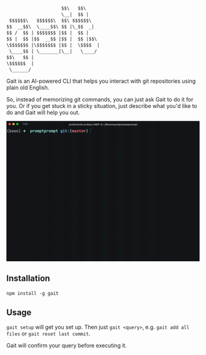 ```
                    $$\   $$\
                    \__|  $$ |
 $$$$$$\   $$$$$$\  $$\ $$$$$$\
$$  __$$\  \____$$\ $$ |\_$$  _|
$$ /  $$ | $$$$$$$ |$$ |  $$ |
$$ |  $$ |$$  __$$ |$$ |  $$ |$$\
\$$$$$$$ |\$$$$$$$ |$$ |  \$$$$  |
 \____$$ | \_______|\__|   \____/
$$\   $$ |
\$$$$$$  |
 \______/
```

Gait is an AI-powered CLI that helps you interact with git repositories using plain old English.

So, instead of memorizing git commands, you can just ask Gait to do it for you.
Or if you get stuck in a sticky situation, just describe what you'd like to do and Gait will help you out.

![gait.gif](gait.gif)

## Installation

`npm install -g gait`

## Usage

`gait setup` will get you set up.
Then just `gait <query>`, e.g. `gait add all files` or `gait reset last commit`.

Gait will confirm your query before executing it.